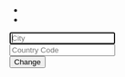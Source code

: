 <div class="container p-4"><div class="row"><div class="col-md-6 mx-auto text-center"><div class="card"><div class="card-body"><h1 id="weather-location" class="h3"></h1><h3 id="weather-description" class="h4"></h3><h3 id="weather-string"></h3><ul class="list-group mt-3"><li id="weather-humidity" class="list-group-item"></li><li id="weather-wind" class="list-group-item"></li></ul></div></div><div class="card"><div class="card-body"><form action="" id="w-form"><div class="form-group"><input id="city" class="form-control" placeholder="City" autofocus></div><div class="form-group"><input class="form-control" id="countryCode" placeholder="Country Code"></div><div class="form-group"><button class="btn btn-dark btn-block" id="w-change">Change</button></div></form></div></div></div></div></div><script src="bundle.js"></script>
